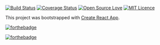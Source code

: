 [![Build Status](https://travis-ci.org/RaedsLab/showcase-react.svg?branch=master)](https://travis-ci.org/RaedsLab/showcase-react)
[![Coverage Status](https://coveralls.io/repos/github/RaedsLab/showcase-react/badge.svg)](https://coveralls.io/github/RaedsLab/showcase-react?branch=master&token=1)
[![Open Source Love](https://badges.frapsoft.com/os/v1/open-source.svg?v=103)](https://github.com/ellerbrock/open-source-badge/)
[![MIT Licence](https://badges.frapsoft.com/os/mit/mit.png?v=103)](https://opensource.org/licenses/mit-license.php)


This project was bootstrapped with [Create React App](https://github.com/facebook/create-react-app).

[![forthebadge](https://forthebadge.com/images/badges/built-by-hipsters.svg)](https://forthebadge.com)

[![forthebadge](https://forthebadge.com/images/badges/uses-badges.svg)](https://forthebadge.com)
